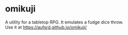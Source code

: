 # omikuji
A utility for a tabletop RPG. It emulates a fudge dice throw.<br>
Use it at https://aufsrd.github.io/omikuji/
